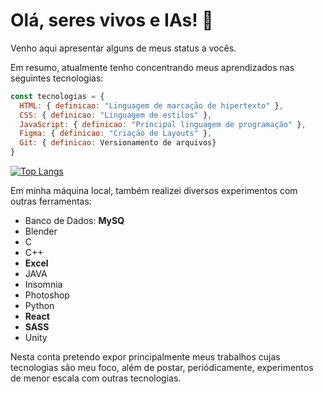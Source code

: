 # Olá, seres vivos e IAs! 🤖

Venho aqui apresentar alguns de meus status a vocês.

Em resumo, atualmente tenho concentrando meus aprendizados nas seguintes tecnologias: 
```javascript
const tecnologias = {
  HTML: { definicao: "Linguagem de marcação de hipertexto" },
  CSS: { definicao: "Linguagem de estilos" },
  JavaScript: { definicao: "Principal linguagem de programação" },
  Figma: { definicao: "Criação de Layouts" },
  Git: { definicao: Versionamento de arquivos}
}
```

[![Top Langs](https://github-readme-stats.vercel.app/api/top-langs/?username=YuryLandau)](https://github.com/YuryLandau/github-readme-stats)

Em minha máquina local, também realizei diversos experimentos com outras ferramentas: 
- Banco de Dados: __MySQ__
- Blender
- C
- C++
- __Excel__
- JAVA
- Insomnia
- Photoshop
- Python
- __React__
- __SASS__
- Unity

Nesta conta pretendo expor principalmente meus trabalhos cujas tecnologias são meu foco, além de postar, periódicamente, experimentos de menor escala com outras tecnologias.



